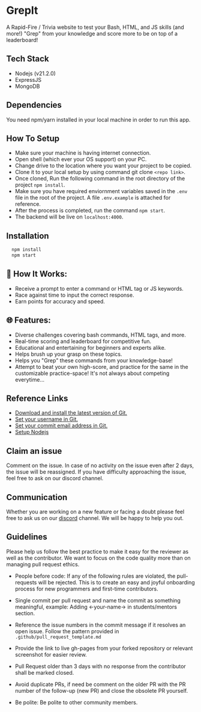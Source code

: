 # GrepIt

A Rapid-Fire / Trivia website to test your Bash, HTML, and JS skills (and more!)
"Grep" from your knowledge and score more to be on top of a leaderboard!

## Tech Stack

-   Nodejs (v21.2.0)
-   ExpressJS
-   MongoDB

## Dependencies

You need npm/yarn installed in your local machine in order to run this app.

## How To Setup

-   Make sure your machine is having internet connection.
-   Open shell (which ever your OS support) on your PC.
-   Change drive to the location where you want your project to be copied.
-   Clone it to your local setup by using command git clone `<repo link>`.
-   Once cloned, Run the following command in the root directory of the project `npm install`.
-   Make sure you have required enviornment variables saved in the `.env` file in the root of the project. A file `.env.example` is attached for reference.
-   After the process is completed, run the command `npm start`.
-   The backend will be live on `localhost:4000`.

## Installation

```bash
  npm install
  npm start
```

## 🚀 How It Works:

-   Receive a prompt to enter a command or HTML tag or JS keywords.
-   Race against time to input the correct response.
-   Earn points for accuracy and speed.

## 🌐 Features:

-   Diverse challenges covering bash commands, HTML tags, and more.
-   Real-time scoring and leaderboard for competitive fun.
-   Educational and entertaining for beginners and experts alike.
-   Helps brush up your grasp on these topics.
-   Helps you "Grep" these commands from your knowledge-base!
-   Attempt to beat your own high-score, and practice for the same in the customizable practice-space! It's not always about competing everytime...

## Reference Links

-   [Download and install the latest version of Git.](https://git-scm.com/downloads)
-   [Set your username in Git.](https://help.github.com/articles/setting-your-username-in-git)
-   [Set your commit email address in Git.](https://help.github.com/articles/setting-your-commit-email-address-in-git)
-   [Setup Nodejs](https://nodejs.org/en/blog/release/v16.18.1/)

## Claim an issue

Comment on the issue. In case of no activity on the issue even after 2 days, the issue will be reassigned. If you have difficulty approaching the issue, feel free to ask on our discord channel.

## Communication

Whether you are working on a new feature or facing a doubt please feel free to ask us on our [discord](https://discord.gg/D9999YTkS8) channel. We will be happy to help you out.

## Guidelines

Please help us follow the best practice to make it easy for the reviewer as well as the contributor. We want to focus on the code quality more than on managing pull request ethics.

-   People before code: If any of the following rules are violated, the pull-requests will be rejected. This is to create an easy and joyful onboarding process for new programmers and first-time contributors.

-   Single commit per pull request and name the commit as something meaningful, example: Adding <-your-name-> in students/mentors section.

-   Reference the issue numbers in the commit message if it resolves an open issue. Follow the pattern provided in `.github/pull_request_template.md`

-   Provide the link to live gh-pages from your forked repository or relevant screenshot for easier review.

-   Pull Request older than 3 days with no response from the contributor shall be marked closed.

-   Avoid duplicate PRs, if need be comment on the older PR with the PR number of the follow-up (new PR) and close the obsolete PR yourself.

-   Be polite: Be polite to other community members.
